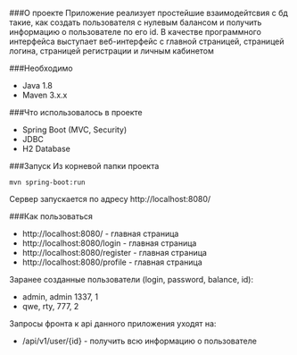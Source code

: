 ###О проекте
Приложение реализует простейшие взаимодейтсвия с бд такие, как создать пользователя с нулевым балансом и получить информацию о пользователе по его id. В качестве программного интерфейса выступает веб-интерфейс с главной страницей, страницей логина, страницей регистрации и личным кабинетом

###Необходимо
- Java 1.8
- Maven 3.x.x

###Что использовалось в проекте
- Spring Boot (MVC, Security)
- JDBC
- H2 Database

###Запуск
Из корневой папки проекта
```
mvn spring-boot:run
```
Сервер запускается по адресу http://localhost:8080/

###Как пользоваться
- http://localhost:8080/ - главная страница
- http://localhost:8080/login - главная страница
- http://localhost:8080/register - главная страница
- http://localhost:8080/profile - главная страница

Заранее созданные пользователи (login, password, balance, id):
- admin, admin 1337, 1
- qwe, rty, 777, 2

Запросы фронта к api данного приложения уходят на:
- /api/v1/user/{id} - получить всю информацию о пользователе

